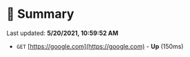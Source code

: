# 📖 Summary
Last updated: **5/20/2021, 10:59:52 AM**

- `GET` [https://google.com](https://google.com) - **Up** (150ms)

